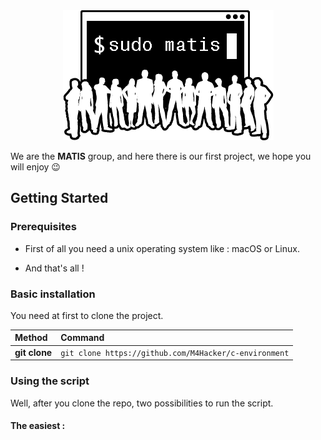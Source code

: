 <div align="center"><img src="img.png"/></div>

We are the **MATIS** group, and here there is our first project, we hope you will enjoy 😉



## Getting Started


### Prerequisites

- First of all you need a unix operating system like : macOS or Linux.

- And that's all ! 


### Basic installation

You need at first to clone the project.

| Method         | Command                                                                                           |
|:---------------|:--------------------------------------------------------------------------------------------------|
| **git clone**  | `git clone https://github.com/M4Hacker/c-environment`                                             |  


### Using the script

Well, after you clone the repo, two possibilities to run the script.

#### The easiest : 

```shell

```